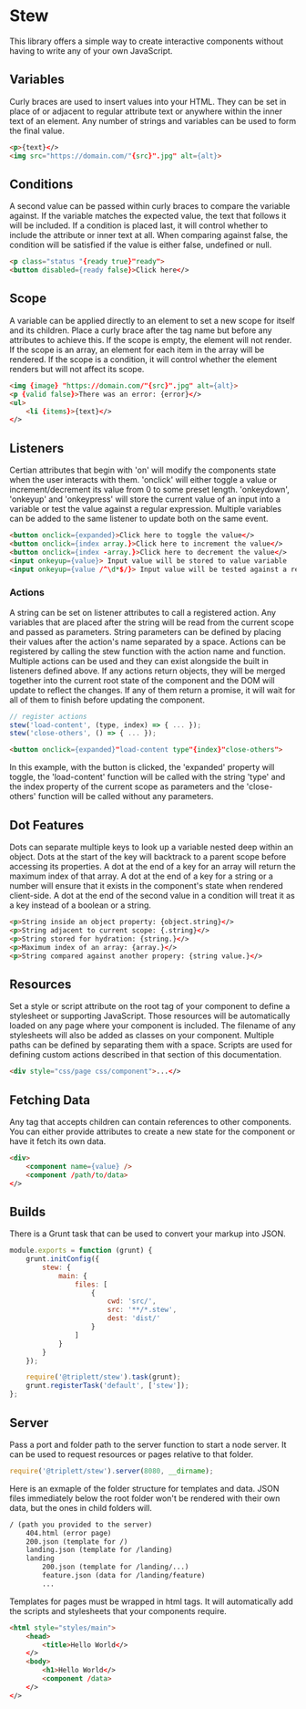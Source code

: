 # Stew
This library offers a simple way to create interactive components without having to write any of your own JavaScript.

## Variables
Curly braces are used to insert values into your HTML. They can be set in place of or adjacent to regular attribute text or anywhere within the inner text of an element. Any number of strings and variables can be used to form the final value.
```html
<p>{text}</>
<img src="https://domain.com/"{src}".jpg" alt={alt}>
```

## Conditions
A second value can be passed within curly braces to compare the variable against. If the variable matches the expected value, the text that follows it will be included. If a condition is placed last, it will control whether to include the attribute or inner text at all. When comparing against false, the condition will be satisfied if the value is either false, undefined or null.
```html
<p class="status "{ready true}"ready">
<button disabled={ready false}>Click here</>
```

## Scope
A variable can be applied directly to an element to set a new scope for itself and its children. Place a curly brace after the tag name but before any attributes to achieve this. If the scope is empty, the element will not render. If the scope is an array, an element for each item in the array will be rendered. If the scope is a condition, it will control whether the element renders but will not affect its scope.
```html
<img {image} "https://domain.com/"{src}".jpg" alt={alt}>
<p {valid false}>There was an error: {error}</>
<ul>
	<li {items}>{text}</>
</>
```

## Listeners
Certian attributes that begin with 'on' will modify the components state when the user interacts with them. 'onclick' will either toggle a value or increment/decrement its value from 0 to some preset length. 'onkeydown', 'onkeyup' and 'onkeypress' will store the current value of an input into a variable or test the value against a regular expression. Multiple variables can be added to the same listener to update both on the same event.
```html
<button onclick={expanded}>Click here to toggle the value</>
<button onclick={index array.}>Click here to increment the value</>
<button onclick={index -array.}>Click here to decrement the value</>
<input onkeyup={value}> Input value will be stored to value variable
<input onkeyup={value /^\d*$/}> Input value will be tested against a regex
```
### Actions
A string can be set on listener attributes to call a registered action. Any variables that are placed after the string will be read from the current scope and passed as parameters. String parameters can be defined by placing their values after the action's name separated by a space. Actions can be registered by calling the stew function with the action name and function. Multiple actions can be used and they can exist alongside the built in listeners defined above. If any actions return objects, they will be merged together into the current root state of the component and the DOM will update to reflect the changes. If any of them return a promise, it will wait for all of them to finish before updating the component.
```js
// register actions
stew('load-content', (type, index) => { ... });
stew('close-others', () => { ... });
```
```html
<button onclick={expanded}"load-content type"{index}"close-others">
```
In this example, with the button is clicked, the 'expanded' property will toggle, the 'load-content' function will be called with the string 'type' and the index property of the current scope as parameters and the 'close-others' function will be called without any parameters.

## Dot Features
Dots can separate multiple keys to look up a variable nested deep within an object. Dots at the start of the key will backtrack to a parent scope before accessing its properties. A dot at the end of a key for an array will return the maximum index of that array. A dot at the end of a key for a string or a number will ensure that it exists in the component's state when rendered client-side. A dot at the end of the second value in a condition will treat it as a key instead of a boolean or a string.
```html
<p>String inside an object property: {object.string}</>
<p>String adjacent to current scope: {.string}</>
<p>String stored for hydration: {string.}</>
<p>Maximum index of an array: {array.}</>
<p>String compared against another propery: {string value.}</>
```

## Resources
Set a style or script attribute on the root tag of your component to define a stylesheet or supporting JavaScript. Those resources will be automatically loaded on any page where your component is included. The filename of any stylesheets will also be added as classes on your component. Multiple paths can be defined by separating them with a space. Scripts are used for defining custom actions described in that section of this documentation.
```html
<div style="css/page css/component">...</>
```

## Fetching Data
Any tag that accepts children can contain references to other components. You can either provide attributes to create a new state for the component or have it fetch its own data.
```html
<div>
	<component name={value} />
	<component /path/to/data>
</>
```

## Builds
There is a Grunt task that can be used to convert your markup into JSON.
```js
module.exports = function (grunt) {
	grunt.initConfig({
		stew: {
			main: {
				files: [
					{
						cwd: 'src/',
						src: '**/*.stew',
						dest: 'dist/'
					}
				]
			}
		}
	});

	require('@triplett/stew').task(grunt);
	grunt.registerTask('default', ['stew']);
};
```

## Server
Pass a port and folder path to the server function to start a node server. It can be used to request resources or pages relative to that folder.
```js
require('@triplett/stew').server(8080, __dirname);
```
Here is an exmaple of the folder structure for templates and data. JSON files immediately below the root folder won't be rendered with their own data, but the ones in child folders will.
```txt
/ (path you provided to the server)
	404.html (error page)
	200.json (template for /)
	landing.json (template for /landing)
	landing
		200.json (template for /landing/...)
		feature.json (data for /landing/feature)
		...
```
Templates for pages must be wrapped in html tags. It will automatically add the scripts and stylesheets that your components require.
```html
<html style="styles/main">
	<head>
		<title>Hello World</>
	</>
	<body>
		<h1>Hello World</>
		<component /data>
	</>
</>
```
